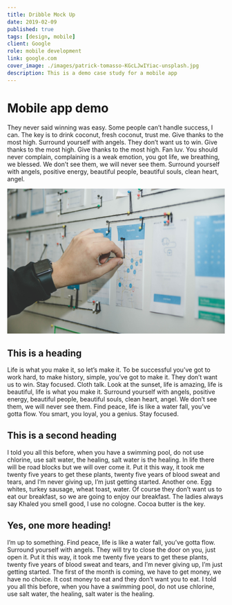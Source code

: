 ```yaml
---
title: Dribble Mock Up
date: 2019-02-09
published: true
tags: [design, mobile]
client: Google
role: mobile development
link: google.com
cover_image: ./images/patrick-tomasso-KGcLJwIYiac-unsplash.jpg
description: This is a demo case study for a mobile app
---
```


# Mobile app demo

They never said winning was easy. Some people can’t handle success, I can. The key is to drink coconut, fresh coconut, trust me. Give thanks to the most high. Surround yourself with angels. They don’t want us to win. Give thanks to the most high. Give thanks to the most high. Fan luv. You should never complain, complaining is a weak emotion, you got life, we breathing, we blessed. We don’t see them, we will never see them. Surround yourself with angels, positive energy, beautiful people, beautiful souls, clean heart, angel.

![an image](./images/alvaro-reyes-qWwpHwip31M-unsplash.jpg)

## This is a heading

Life is what you make it, so let’s make it. To be successful you’ve got to work hard, to make history, simple, you’ve got to make it. They don’t want us to win. Stay focused. Cloth talk. Look at the sunset, life is amazing, life is beautiful, life is what you make it. Surround yourself with angels, positive energy, beautiful people, beautiful souls, clean heart, angel. We don’t see them, we will never see them. Find peace, life is like a water fall, you’ve gotta flow. You smart, you loyal, you a genius. Stay focused.

## This is a second heading

I told you all this before, when you have a swimming pool, do not use chlorine, use salt water, the healing, salt water is the healing. In life there will be road blocks but we will over come it. Put it this way, it took me twenty five years to get these plants, twenty five years of blood sweat and tears, and I’m never giving up, I’m just getting started. Another one. Egg whites, turkey sausage, wheat toast, water. Of course they don’t want us to eat our breakfast, so we are going to enjoy our breakfast. The ladies always say Khaled you smell good, I use no cologne. Cocoa butter is the key.

## Yes, one more heading!

I’m up to something. Find peace, life is like a water fall, you’ve gotta flow. Surround yourself with angels. They will try to close the door on you, just open it. Put it this way, it took me twenty five years to get these plants, twenty five years of blood sweat and tears, and I’m never giving up, I’m just getting started. The first of the month is coming, we have to get money, we have no choice. It cost money to eat and they don’t want you to eat. I told you all this before, when you have a swimming pool, do not use chlorine, use salt water, the healing, salt water is the healing.

